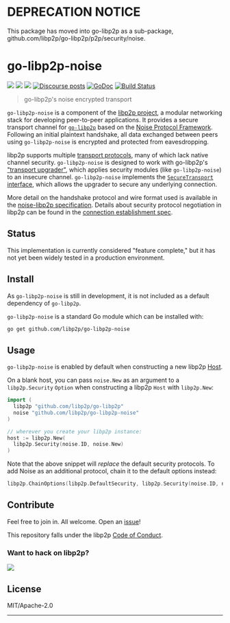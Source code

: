 # DEPRECATION NOTICE

This package has moved into go-libp2p as a sub-package, github.com/libp2p/go-libp2p/p2p/security/noise.

# go-libp2p-noise

[![](https://img.shields.io/badge/made%20by-ETHBerlinZwei-blue.svg?style=flat-square)](https://ethberlinzwei.com)
[![](https://img.shields.io/badge/project-libp2p-yellow.svg?style=flat-square)](https://libp2p.io/)
[![](https://img.shields.io/badge/freenode-%23libp2p-yellow.svg?style=flat-square)](http://webchat.freenode.net/?channels=%23libp2p)
[![Discourse posts](https://img.shields.io/discourse/https/discuss.libp2p.io/posts.svg)](https://discuss.libp2p.io)
[![GoDoc](https://godoc.org/github.com/libp2p/go-libp2p-noise?status.svg)](https://godoc.org/github.com/libp2p/go-libp2p-noise)
[![Build Status](https://travis-ci.com/libp2p/go-libp2p-noise.svg?branch=master)](https://travis-ci.com/libp2p/go-libp2p-noise)

> go-libp2p's noise encrypted transport

`go-libp2p-noise` is a component of the [libp2p project](https://libp2p.io), a
modular networking stack for developing peer-to-peer applications. It provides a
secure transport channel for [`go-libp2p`][go-libp2p] based on the 
[Noise Protocol Framework](https://noiseprotocol.org). Following an initial
plaintext handshake, all data exchanged between peers using `go-libp2p-noise` is
encrypted and protected from eavesdropping.

libp2p supports multiple [transport protocols][docs-transport], many of which
lack native channel security. `go-libp2p-noise` is designed to work with
go-libp2p's ["transport upgrader"][transport-upgrader], which applies security
modules (like `go-libp2p-noise`) to an insecure channel. `go-libp2p-noise`
implements the [`SecureTransport` interface][godoc-securetransport], which
allows the upgrader to secure any underlying connection.

More detail on the handshake protocol and wire format used is available in the
[noise-libp2p specification][noise-libp2p-spec]. Details about security protocol
negotiation in libp2p can be found in the [connection establishment spec][conn-spec].

## Status

This implementation is currently considered "feature complete," but it has not yet
been widely tested in a production environment. 

## Install

As `go-libp2p-noise` is still in development, it is not included as a default dependency of `go-libp2p`.

`go-libp2p-noise` is a standard Go module which can be installed with:

```sh
go get github.com/libp2p/go-libp2p-noise
```

## Usage

`go-libp2p-noise` is enabled by default when constructing a new libp2p [Host][godoc-host].

On a blank host, you can pass `noise.New` as an argument to a `libp2p.Security` `Option`
when constructing a libp2p `Host` with `libp2p.New`:

```go
import (
  libp2p "github.com/libp2p/go-libp2p"
  noise "github.com/libp2p/go-libp2p-noise"
)

// wherever you create your libp2p instance:
host := libp2p.New(
  libp2p.Security(noise.ID, noise.New)
)
```

Note that the above snippet will _replace_ the default security protocols. To add Noise
as an additional protocol, chain it to the default options instead:

```go
libp2p.ChainOptions(libp2p.DefaultSecurity, libp2p.Security(noise.ID, noise.New))
```

## Contribute

Feel free to join in. All welcome. Open an [issue](https://github.com/libp2p/go-libp2p-noise/issues)!

This repository falls under the libp2p [Code of Conduct](https://github.com/libp2p/community/blob/master/code-of-conduct.md).

### Want to hack on libp2p?

[![](https://cdn.rawgit.com/libp2p/community/master/img/contribute.gif)](https://github.com/libp2p/community/blob/master/CONTRIBUTE.md)

## License

MIT/Apache-2.0

---

[go-libp2p]: https://github.com/libp2p/go-libp2p
[noise-libp2p-spec]: https://github.com/libp2p/specs/blob/master/noise/README.md
[conn-spec]: https://github.com/libp2p/specs/blob/master/connections/README.md
[docs-transport]: https://docs.libp2p.io/concepts/transport
[transport-upgrader]: https://github.com/libp2p/go-libp2p-transport-upgrader
[godoc-host]: https://godoc.org/github.com/libp2p/go-libp2p-core/host#Host
[godoc-option]: https://godoc.org/github.com/libp2p/go-libp2p#Option
[godoc-go-libp2p-pkg-vars]: https://godoc.org/github.com/libp2p/go-libp2p#pkg-variables 
[godoc-security-option]: https://godoc.org/github.com/libp2p/go-libp2p#Security
[godoc-securetransport]: https://godoc.org/github.com/libp2p/go-libp2p-core/sec#SecureTransport

